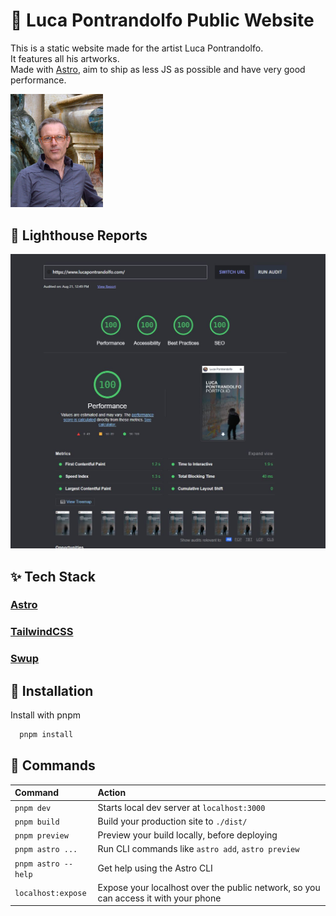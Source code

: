 # :art: Luca Pontrandolfo Public Website

This is a static website made for the artist Luca Pontrandolfo.<br/>
It features all his artworks.<br/>
Made with [Astro](https://astro.build/), aim to ship as less JS as possible and have very good performance.

<img src="https://github.com/AndreaPontrandolfo/super-performant-portfolio-website/blob/master/src/images/fotoPortrait.png" width="148">


## :100: Lighthouse Reports

![Lighthouse reports](https://github.com/AndreaPontrandolfo/super-performant-portfolio-website/blob/master/reports/max_lighthouse_score.JPG)

## :sparkles: Tech Stack

### [Astro](https://astro.build/)
### [TailwindCSS](https://tailwindcss.com/)
### [Swup](https://swup.js.org/)

## :electric_plug: Installation

Install with pnpm

```bash
  pnpm install
```
    
## :hammer: Commands

| Command             | Action                                                                             |
| :-------------------| :-------------------------------------------------                                 |
| `pnpm dev`          | Starts local dev server at `localhost:3000`                                        |
| `pnpm build`        | Build your production site to `./dist/`                                            |
| `pnpm preview`      | Preview your build locally, before deploying                                       |
| `pnpm astro ...`    | Run CLI commands like `astro add`, `astro preview`                                 |
| `pnpm astro --help` | Get help using the Astro CLI                                                       |
| `localhost:expose`  | Expose your localhost over the public network, so you can access it with your phone|



